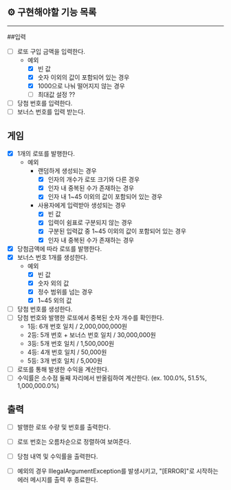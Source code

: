 ## ⚙ 구현해야할 기능 목록
<hr/>

##입력
- [ ] 로또 구입 금액을 입력한다.
  - 예외
    -[x] 빈 값 
    -[x] 숫자 이외의 값이 포함되어 있는 경우
    -[x] 1000으로 나눠 떨어지지 않는 경우
    -[ ] 최대값 설정 ??
- [ ] 당첨 번호를 입력한다.
- [ ] 보너스 번호를 입력 받는다.  

## 게임
- [x] 1개의 로또를 발행한다.
  - 예외
    - 랜덤하게 생성되는 경우
      - [x] 인자의 개수가 로또 크기와 다른 경우
      - [x] 인자 내 중복된 수가 존재하는 경우
      - [x] 인자 내 1~45 이외의 값이 포함되어 있는 경우
    - 사용자에게 입력받아 생성되는 경우
      - [x] 빈 값
      - [x] 입력이 쉼표로 구분되지 않는 경우
      - [x] 구분된 입력값 중 1~45 이외의 값이 포함되어 있는 경우
      - [x] 인자 내 중복된 수가 존재하는 경우

- [x] 당첨금액에 따라 로또를 발행한다.
- [x] 보너스 번호 1개를 생성한다.
  - 예외
    - [x] 빈 값
    - [x] 숫자 외의 값
    - [x] 정수 범위를 넘는 경우 
    - [x] 1~45 외의 값
- [ ] 당첨 번호를 생성한다. 
- [ ] 당첨 번호와 발행한 로또에서 중복된 숫자 개수를 확인한다.
  - 1등: 6개 번호 일치 / 2,000,000,000원
  - 2등: 5개 번호 + 보너스 번호 일치 / 30,000,000원
  - 3등: 5개 번호 일치 / 1,500,000원
  - 4등: 4개 번호 일치 / 50,000원
  - 5등: 3개 번호 일치 / 5,000원
- [ ] 로또를 통해 발생한 수익을 계산한다.
- [ ] 수익률은 소수점 둘째 자리에서 반올림하여 계산한다. (ex. 100.0%, 51.5%, 1,000,000.0%)
    
## 출력
- [ ] 발행한 로또 수량 및 번호를 출력한다. 
- [ ] 로또 번호는 오름차순으로 정렬하여 보여준다.
- [ ] 당첨 내역 및 수익률을 출력한다.
- [ ] 예외의 경우 IllegalArgumentException를 발생시키고, "[ERROR]"로 시작하는 에러 메시지를 출력 후 종료한다. 


